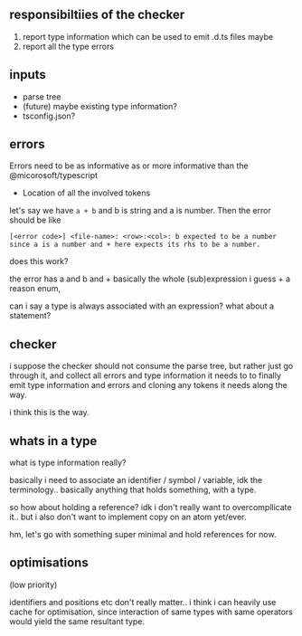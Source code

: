 

## responsibiltiies of the checker

1. report type information which can be used to emit .d.ts files maybe
2. report all the type errors

## inputs

- parse tree
- (future) maybe existing type information?
- tsconfig.json?

## errors

Errors need to be as informative as or more informative than the @micorosoft/typescript

- Location of all the involved tokens

let's say we have `a + b` and b is string and a is number. Then the error should be like 
```
[<error code>] <file-name>: <row>:<col>: b expected to be a number since a is a number and + here expects its rhs to be a number.
```
does this work?

the error has a and b and + basically the whole (sub)expression i guess + a reason enum,

can i say a type is always associated with an expression? what about a statement?

## checker

i suppose the checker should not consume the parse tree, but rather just go through it, and collect all errors and type information it needs to to finally emit type information and errors and cloning any tokens it needs along the way.

i think this is the way.

## whats in a type

what is type information really?

basically i need to associate an identifier / symbol / variable, idk the terminology.. basically anything that holds something, with a type.

so how about holding a reference? idk i don't really want to overcompllicate it.. but i also don't want to implement copy on an atom yet/ever.

hm, let's go with something super minimal and hold references for now.

## optimisations

(low priority)

identifiers and positions etc don't really matter.. i think i can heavily use cache for optimisation, since interaction of same types with same operators would yield the same resultant type.
